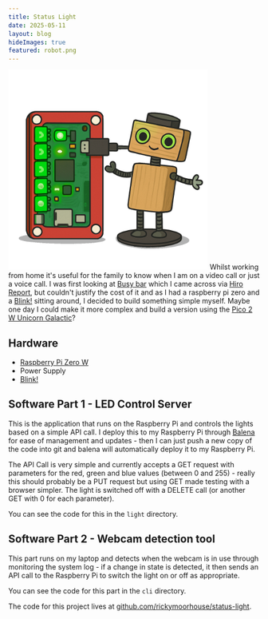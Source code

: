 ```yaml
---
title: Status Light
date: 2025-05-11
layout: blog
hideImages: true
featured: robot.png
---
```


![Robot with Pi Zero](robot.png#floatright)
Whilst working from home it's useful for the family to know when I am on a video call or just a voice call. I was first looking at [Busy bar](https://busy.bar/preview) which I came across via [Hiro Report](http://hiro.report),  but couldn't justify the cost of it and as I had a raspberry pi zero and a [Blink!](https://shop.pimoroni.com/products/blinkt?variant=22408658695) sitting around, I decided to build something simple myself. Maybe one day I  could make it more complex and build a version using the [Pico 2 W Unicorn Galactic](https://shop.pimoroni.com/products/space-unicorns?variant=40842033561683)?

<!--more-->

## Hardware

- [Raspberry Pi Zero W](https://shop.pimoroni.com/products/raspberry-pi-zero-w?variant=39458414264403)
- Power Supply
- [Blink!](https://shop.pimoroni.com/products/blinkt?variant=22408658695)

## Software Part 1 - LED Control Server

This is the application that runs on the Raspberry Pi and controls the lights based on a simple API call. I deploy this to my Raspberry Pi through [Balena](https://www.balena.io/) for ease of management and updates - then I can just push a new copy of the code into git and balena will automatically deploy it to my Raspberry Pi.

The API Call is very simple and currently accepts a GET request with parameters for the red, green and blue values (between 0 and 255) - really this should probably be a PUT request but using GET made testing with a browser simpler.  The light is switched off with a DELETE call (or another GET with 0 for each parameter).

You can see the code for this in the `light` directory.

## Software Part 2 - Webcam detection tool


This part runs on my laptop and detects when the webcam is in use through monitoring the system log - if a change in state is detected, it then sends an API call to the Raspberry Pi to switch the light on or off as appropriate.

You can see the code for this part in the `cli` directory. 

The code for this project lives at [github.com/rickymoorhouse/status-light](https://github.com/rickymoorhouse/status-light/).

